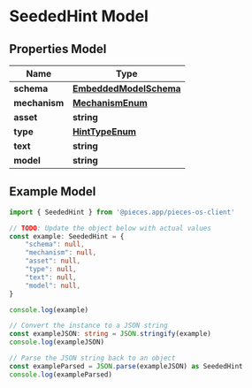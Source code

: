 
# SeededHint Model


## Properties Model

Name | Type
------------ | -------------
**schema** | [**EmbeddedModelSchema**](EmbeddedModelSchema)
**mechanism** | [**MechanismEnum**](MechanismEnum)
**asset** | **string**
**type** | [**HintTypeEnum**](HintTypeEnum)
**text** | **string**
**model** | **string**

## Example Model

```typescript
import { SeededHint } from '@pieces.app/pieces-os-client'

// TODO: Update the object below with actual values
const example: SeededHint = {
    "schema": null,
    "mechanism": null,
    "asset": null,
    "type": null,
    "text": null,
    "model": null,
}

console.log(example)

// Convert the instance to a JSON string
const exampleJSON: string = JSON.stringify(example)
console.log(exampleJSON)

// Parse the JSON string back to an object
const exampleParsed = JSON.parse(exampleJSON) as SeededHint
console.log(exampleParsed)
```


